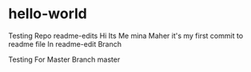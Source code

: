 # hello-world
Testing Repo
readme-edits
Hi Its Me mina Maher 
it's my first commit to readme file 
In readme-edit Branch

Testing For Master Branch
master
